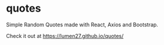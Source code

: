 # quotes
Simple Random Quotes made with React, Axios and Bootstrap.

Check it out at https://lumen27.github.io/quotes/
